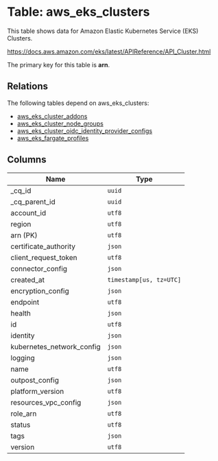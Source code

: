 # Table: aws_eks_clusters

This table shows data for Amazon Elastic Kubernetes Service (EKS) Clusters.

https://docs.aws.amazon.com/eks/latest/APIReference/API_Cluster.html

The primary key for this table is **arn**.

## Relations

The following tables depend on aws_eks_clusters:
  - [aws_eks_cluster_addons](aws_eks_cluster_addons)
  - [aws_eks_cluster_node_groups](aws_eks_cluster_node_groups)
  - [aws_eks_cluster_oidc_identity_provider_configs](aws_eks_cluster_oidc_identity_provider_configs)
  - [aws_eks_fargate_profiles](aws_eks_fargate_profiles)

## Columns

| Name          | Type          |
| ------------- | ------------- |
|_cq_id|`uuid`|
|_cq_parent_id|`uuid`|
|account_id|`utf8`|
|region|`utf8`|
|arn (PK)|`utf8`|
|certificate_authority|`json`|
|client_request_token|`utf8`|
|connector_config|`json`|
|created_at|`timestamp[us, tz=UTC]`|
|encryption_config|`json`|
|endpoint|`utf8`|
|health|`json`|
|id|`utf8`|
|identity|`json`|
|kubernetes_network_config|`json`|
|logging|`json`|
|name|`utf8`|
|outpost_config|`json`|
|platform_version|`utf8`|
|resources_vpc_config|`json`|
|role_arn|`utf8`|
|status|`utf8`|
|tags|`json`|
|version|`utf8`|